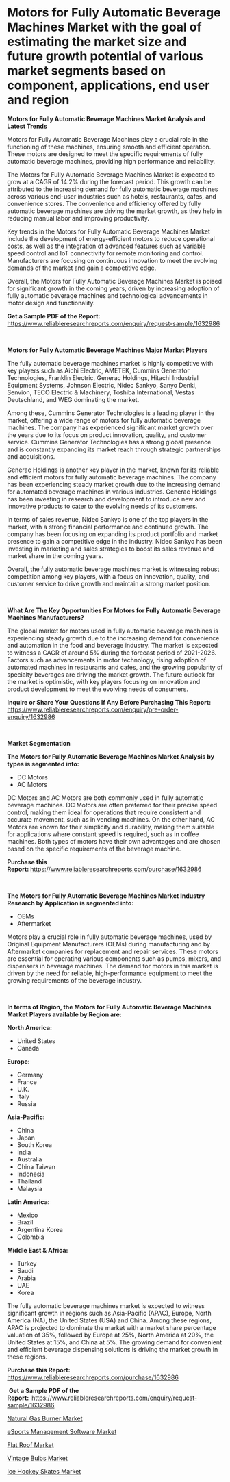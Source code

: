 <p><h1>Motors for Fully Automatic Beverage Machines Market with the goal of estimating the market size and future growth potential of various market segments based on component, applications, end user and region</h1></p><p><strong>Motors for Fully Automatic Beverage Machines Market Analysis and Latest Trends</strong></p>
<p><p>Motors for Fully Automatic Beverage Machines play a crucial role in the functioning of these machines, ensuring smooth and efficient operation. These motors are designed to meet the specific requirements of fully automatic beverage machines, providing high performance and reliability.</p><p>The Motors for Fully Automatic Beverage Machines Market is expected to grow at a CAGR of 14.2% during the forecast period. This growth can be attributed to the increasing demand for fully automatic beverage machines across various end-user industries such as hotels, restaurants, cafes, and convenience stores. The convenience and efficiency offered by fully automatic beverage machines are driving the market growth, as they help in reducing manual labor and improving productivity.</p><p>Key trends in the Motors for Fully Automatic Beverage Machines Market include the development of energy-efficient motors to reduce operational costs, as well as the integration of advanced features such as variable speed control and IoT connectivity for remote monitoring and control. Manufacturers are focusing on continuous innovation to meet the evolving demands of the market and gain a competitive edge.</p><p>Overall, the Motors for Fully Automatic Beverage Machines Market is poised for significant growth in the coming years, driven by increasing adoption of fully automatic beverage machines and technological advancements in motor design and functionality.</p></p>
<p><strong>Get a Sample PDF of the Report:&nbsp;</strong> <a href="https://www.reliableresearchreports.com/enquiry/request-sample/1632986">https://www.reliableresearchreports.com/enquiry/request-sample/1632986</a></p>
<p>&nbsp;</p>
<p><strong>Motors for Fully Automatic Beverage Machines Major Market Players</strong></p>
<p><p>The fully automatic beverage machines market is highly competitive with key players such as Aichi Electric, AMETEK, Cummins Generator Technologies, Franklin Electric, Generac Holdings, Hitachi Industrial Equipment Systems, Johnson Electric, Nidec Sankyo, Sanyo Denki, Senvion, TECO Electric & Machinery, Toshiba International, Vestas Deutschland, and WEG dominating the market. </p><p>Among these, Cummins Generator Technologies is a leading player in the market, offering a wide range of motors for fully automatic beverage machines. The company has experienced significant market growth over the years due to its focus on product innovation, quality, and customer service. Cummins Generator Technologies has a strong global presence and is constantly expanding its market reach through strategic partnerships and acquisitions.</p><p>Generac Holdings is another key player in the market, known for its reliable and efficient motors for fully automatic beverage machines. The company has been experiencing steady market growth due to the increasing demand for automated beverage machines in various industries. Generac Holdings has been investing in research and development to introduce new and innovative products to cater to the evolving needs of its customers.</p><p>In terms of sales revenue, Nidec Sankyo is one of the top players in the market, with a strong financial performance and continued growth. The company has been focusing on expanding its product portfolio and market presence to gain a competitive edge in the industry. Nidec Sankyo has been investing in marketing and sales strategies to boost its sales revenue and market share in the coming years.</p><p>Overall, the fully automatic beverage machines market is witnessing robust competition among key players, with a focus on innovation, quality, and customer service to drive growth and maintain a strong market position.</p></p>
<p>&nbsp;</p>
<p><strong>What Are The Key Opportunities For Motors for Fully Automatic Beverage Machines Manufacturers?</strong></p>
<p><p>The global market for motors used in fully automatic beverage machines is experiencing steady growth due to the increasing demand for convenience and automation in the food and beverage industry. The market is expected to witness a CAGR of around 5% during the forecast period of 2021-2026. Factors such as advancements in motor technology, rising adoption of automated machines in restaurants and cafes, and the growing popularity of specialty beverages are driving the market growth. The future outlook for the market is optimistic, with key players focusing on innovation and product development to meet the evolving needs of consumers.</p></p>
<p><strong>Inquire or Share Your Questions If Any Before Purchasing This Report:</strong> <a href="https://www.reliableresearchreports.com/enquiry/pre-order-enquiry/1632986">https://www.reliableresearchreports.com/enquiry/pre-order-enquiry/1632986</a></p>
<p>&nbsp;</p>
<p><strong>Market Segmentation</strong></p>
<p><strong>The Motors for Fully Automatic Beverage Machines Market Analysis by types is segmented into:</strong></p>
<p><ul><li>DC Motors</li><li>AC Motors</li></ul></p>
<p><p>DC Motors and AC Motors are both commonly used in fully automatic beverage machines. DC Motors are often preferred for their precise speed control, making them ideal for operations that require consistent and accurate movement, such as in vending machines. On the other hand, AC Motors are known for their simplicity and durability, making them suitable for applications where constant speed is required, such as in coffee machines. Both types of motors have their own advantages and are chosen based on the specific requirements of the beverage machine.</p></p>
<p><strong>Purchase this Report:&nbsp;</strong><a href="https://www.reliableresearchreports.com/purchase/1632986">https://www.reliableresearchreports.com/purchase/1632986</a></p>
<p>&nbsp;</p>
<p><strong>The Motors for Fully Automatic Beverage Machines Market Industry Research by Application is segmented into:</strong></p>
<p><ul><li>OEMs</li><li>Aftermarket</li></ul></p>
<p><p>Motors play a crucial role in fully automatic beverage machines, used by Original Equipment Manufacturers (OEMs) during manufacturing and by Aftermarket companies for replacement and repair services. These motors are essential for operating various components such as pumps, mixers, and dispensers in beverage machines. The demand for motors in this market is driven by the need for reliable, high-performance equipment to meet the growing requirements of the beverage industry.</p></p>
<p>&nbsp;</p>
<p><strong>In terms of Region, the Motors for Fully Automatic Beverage Machines Market Players available by Region are:</strong></p>
<p>
    <p> <strong> North America: </strong>
        <ul>
            <li>United States</li>
            <li>Canada</li>
        </ul>
        </p> 
    <p> <strong> Europe: </strong>
        <ul>
            <li>Germany</li>
            <li>France</li>
            <li>U.K.</li>
            <li>Italy</li>
            <li>Russia</li>
        </ul>
        </p> 
    <p> <strong> Asia-Pacific: </strong>
        <ul>
            <li>China</li>
            <li>Japan</li>
            <li>South Korea</li>
            <li>India</li>
            <li>Australia</li>
            <li>China Taiwan</li>
            <li>Indonesia</li>
            <li>Thailand</li>
            <li>Malaysia</li>
        </ul>
        </p> 
    <p> <strong> Latin America: </strong>
        <ul>
            <li>Mexico</li>
            <li>Brazil</li>
            <li>Argentina Korea</li>
            <li>Colombia</li>
        </ul>
        </p> 
    <p> <strong> Middle East & Africa: </strong>
        <ul>
            <li>Turkey</li>
            <li>Saudi</li>
            <li>Arabia</li>
            <li>UAE</li>
            <li>Korea</li>
        </ul>
    </p>
    </p>
<p><p>The fully automatic beverage machines market is expected to witness significant growth in regions such as Asia-Pacific (APAC), Europe, North America (NA), the United States (USA) and China. Among these regions, APAC is projected to dominate the market with a market share percentage valuation of 35%, followed by Europe at 25%, North America at 20%, the United States at 15%, and China at 5%. The growing demand for convenient and efficient beverage dispensing solutions is driving the market growth in these regions.</p></p>
<p><strong>Purchase this Report: </strong><a href="https://www.reliableresearchreports.com/purchase/1632986">https://www.reliableresearchreports.com/purchase/1632986</a></p>
<p>&nbsp;<strong>Get a Sample PDF of the Report:&nbsp;&nbsp;</strong><a href="https://www.reliableresearchreports.com/enquiry/request-sample/1632986">https://www.reliableresearchreports.com/enquiry/request-sample/1632986</a></p>
<p><strong></strong></p>
<p><p><a href="https://view.publitas.com/reportprime-1/natural-gas-burner-market-size-and-growth-market-segmentation-regional-and-country-breakdowns-and-market-trends-for-period-from-2024-2031/">Natural Gas Burner Market</a></p><p><a href="https://full-wildebeest-80b.notion.site/eSports-Management-Software-Market-Size-2024-2031-Global-Industrial-Analysis-Key-Geographical-Reg-dbed464d481c472bbe41fda486af9f64">eSports Management Software Market</a></p><p><a href="https://flame-sidecar-702.notion.site/Flat-Roof-Market-A-Comprehensive-Report-of-its-Market-Share-Growth-Trends-2024-2031-9c95d9fa757b4c28928697ab9badf15c">Flat Roof Market</a></p><p><a href="https://view.publitas.com/reportprime-1/vintage-bulbs-market-research-report-unlocks-analysis-on-the-market-financial-status-market-size-and-market-revenue-upto-2031/">Vintage Bulbs Market</a></p><p><a href="https://pretty-mail-caf.notion.site/Ice-Hockey-Skates-Market-Offers-Provide-Insightful-Data-for-the-Time-Period-from-2024-to-2031-and-al-86b02d3a6f344b1f92e05ae69b2fbb17">Ice Hockey Skates Market</a></p></p>